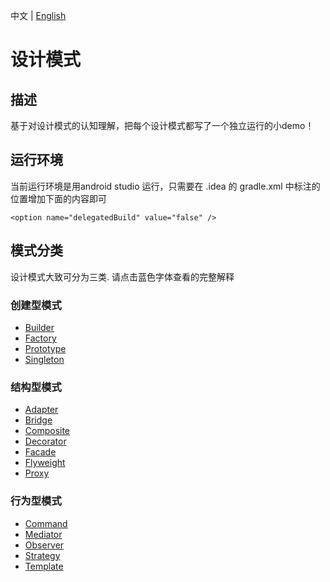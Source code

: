 中文 | [English](README.md)
# 设计模式
## 描述
基于对设计模式的认知理解，把每个设计模式都写了一个独立运行的小demo！

## 运行环境
当前运行环境是用android studio 运行，只需要在 .idea 的 gradle.xml 中标注的位置增加下面的内容即可

`<option name="delegatedBuild" value="false" />`

## 模式分类
设计模式大致可分为三类. 请点击蓝色字体查看的完整解释

### 创建型模式
* [Builder](/app/src/main/java/com/design/pattern/creation/builder/Builder.md)
* [Factory](/app/src/main/java/com/design/pattern/creation/factory/Factory.md)
* [Prototype](/app/src/main/java/com/design/pattern/creation/prototype/Prototype.md)
* [Singleton](/app/src/main/java/com/design/pattern/creation/single/Single.md)

### 结构型模式
* [Adapter](/app/src/main/java/com/design/pattern/structural/adapter/Adapter.md)
* [Bridge](/app/src/main/java/com/design/pattern/structural/bridge/Bridge.md)
* [Composite](/app/src/main/java/com/design/pattern/structural/composite/Composite.md)
* [Decorator](/app/src/main/java/com/design/pattern/structural/decorator/Decorator.md)
* [Facade](/app/src/main/java/com/design/pattern/structural/facade/Facade.md)
* [Flyweight](/app/src/main/java/com/design/pattern/structural/flyweight/Flyweight.md)
* [Proxy](/app/src/main/java/com/design/pattern/structural/proxy/Proxy.md)

### 行为型模式
* [Command](/app/src/main/java/com/design/pattern/behavioral/command/Command.md)
* [Mediator](/app/src/main/java/com/design/pattern/behavioral/mediator/Mediator.md)
* [Observer](/app/src/main/java/com/design/pattern/behavioral/observer/Observer.md)
* [Strategy](/app/src/main/java/com/design/pattern/behavioral/strategy/Strategy.md)
* [Template](/app/src/main/java/com/design/pattern/behavioral/template/Template.md)  
